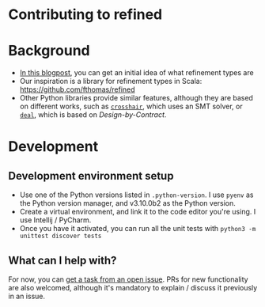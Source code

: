 # Contributing to refined

# Background

* [In this blogpost][blog], you can get an initial idea of what refinement types are
* Our inspiration is a library for refinement types in Scala: https://github.com/fthomas/refined
* Other Python libraries provide similar features, although they are based on different works, such as
[`crosshair`][crosshair], which uses an SMT solver, or [`deal`][deal], which is based on _Design-by-Contract_.

# Development

## Development environment setup

* Use one of the Python versions listed in `.python-version`. I use `pyenv` as
  the Python version manager, and v3.10.0b2 as the Python version.
* Create a virtual environment, and link it to the code editor you're using. I
  use Intellij / PyCharm.
* Once you have it activated, you can run all the unit tests with
  `python3 -m unittest discover tests`

## What can I help with?

For now, you can [get a task from an open issue][issues]. PRs for new functionality are also welcomed, although it's
mandatory to explain / discuss it previously in an issue.

[blog]: https://medium.com/@thejameskyle/type-systems-refinements-explained-26f713c6cc2a
[issues]: https://github.com/espetro/refined/issues
[crosshair]: https://crosshair.readthedocs.io/en/latest/introduction.html
[deal]: https://deal.readthedocs.io/
